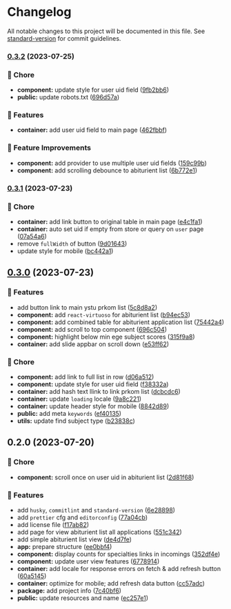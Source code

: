 # Changelog

All notable changes to this project will be documented in this file. See [standard-version](https://github.com/conventional-changelog/standard-version) for commit guidelines.

### [0.3.2](https://github.com/YSTUty/ystuty-prkom-web/compare/v0.3.1...v0.3.2) (2023-07-25)


### 🧹 Chore

* **component:** update style for user uid field ([9fb2bb6](https://github.com/YSTUty/ystuty-prkom-web/commit/9fb2bb61a62b54dec1b46e1d0d9b5348be0674bb))
* **public:** update robots.txt ([696d57a](https://github.com/YSTUty/ystuty-prkom-web/commit/696d57abf2443c3db8dd74ed4d2fa194284b47ff))


### 🚀 Features

* **container:** add user uid field to main page ([462fbbf](https://github.com/YSTUty/ystuty-prkom-web/commit/462fbbfd4a331d249f3dc1631e51358fe2454853))


### 🌟 Feature Improvements

* **component:** add provider to use multiple user uid fields ([159c99b](https://github.com/YSTUty/ystuty-prkom-web/commit/159c99ba89034d12ee236884feaf31b98ef90b70))
* **component:** add scrolling debounce to abiturient list ([6b772e1](https://github.com/YSTUty/ystuty-prkom-web/commit/6b772e157810cf096e40a01015bc6d7777a12a07))

### [0.3.1](https://github.com/YSTUty/ystuty-prkom-web/compare/v0.3.0...v0.3.1) (2023-07-23)


### 🧹 Chore

* **container:** add link button to original table in main page ([e4c1fa1](https://github.com/YSTUty/ystuty-prkom-web/commit/e4c1fa1449428ca69573498c26f7fed6fe612348))
* **container:** auto set uid if empty from store or query on `user` page ([07a54a6](https://github.com/YSTUty/ystuty-prkom-web/commit/07a54a63a5bd29338d690cdfaedfb8c7fa8b542a))
* remove `fullWidth` of button ([9d01643](https://github.com/YSTUty/ystuty-prkom-web/commit/9d0164376a32bc10b2fe248956d75accb2ee5834))
* update style for mobile ([bc442a1](https://github.com/YSTUty/ystuty-prkom-web/commit/bc442a134eec4ce1ffb015a766eec2e1e59e8d35))

## [0.3.0](https://github.com/YSTUty/ystuty-prkom-web/compare/v0.2.0...v0.3.0) (2023-07-23)


### 🚀 Features

* add button link to main ystu prkom list ([5c8d8a2](https://github.com/YSTUty/ystuty-prkom-web/commit/5c8d8a2b7dfe65b5b4b6117a6af77ba5a21c9e31))
* **component:** add `react-virtuoso` for abiturient list ([b94ec53](https://github.com/YSTUty/ystuty-prkom-web/commit/b94ec539242f0005ad7d2a1727eeef71b773fb86))
* **component:** add combined table for abiturient application list ([75442a4](https://github.com/YSTUty/ystuty-prkom-web/commit/75442a44852e837180eec4a9179dd3d90d34952a))
* **component:** add scroll to top component ([696c504](https://github.com/YSTUty/ystuty-prkom-web/commit/696c504a06ce7e6649a5062e7b8347078fd06c62))
* **component:** highlight below min ege subject scores ([315f9a8](https://github.com/YSTUty/ystuty-prkom-web/commit/315f9a87838552f1ee57c513c9422b56803ec8a4))
* **container:** add slide appbar on scroll down ([e53ff62](https://github.com/YSTUty/ystuty-prkom-web/commit/e53ff6205cf91d74f63020c1a24e820175c23f9d))


### 🧹 Chore

* **component:** add link to full list in row ([d06a512](https://github.com/YSTUty/ystuty-prkom-web/commit/d06a5124375deed7cce7244d2b0c11c48e634ec6))
* **component:** update style for user uid field ([f38332a](https://github.com/YSTUty/ystuty-prkom-web/commit/f38332ac8d11dc689cde89bc0fff977a8ceb95b3))
* **container:** add hash text llink to link prkom list ([dcbcdc6](https://github.com/YSTUty/ystuty-prkom-web/commit/dcbcdc645dd72c3eaa4fb86b11ec4effc4b85689))
* **container:** update `loading` locale ([9a8c221](https://github.com/YSTUty/ystuty-prkom-web/commit/9a8c221989ad570e00e1583d33909c1ca7ff4532))
* **container:** update header style for mobile ([8842d89](https://github.com/YSTUty/ystuty-prkom-web/commit/8842d893af761cdc8aed0cc6f14eece76b1181ce))
* **public:** add meta `keywords` ([ef40135](https://github.com/YSTUty/ystuty-prkom-web/commit/ef401351495561041a26387b55c87702765c5665))
* **utils:** update find subject type ([b23838c](https://github.com/YSTUty/ystuty-prkom-web/commit/b23838cfa2cab50630dc39527fcd6ba40bbfb8be))

## 0.2.0 (2023-07-20)


### 🧹 Chore

* **component:** scroll once on user uid in abiturient list ([2d81f68](https://github.com/YSTUty/ystuty-prkom-web/commit/2d81f687738bdc57f2745dfffeb48025fd8e806d))


### 🚀 Features

* add `husky`, `commitlint` and `standard-version` ([6e28898](https://github.com/YSTUty/ystuty-prkom-web/commit/6e28898eb544899f569d97aaa1158578a62b38f0))
* add `prettier` cfg and `editorconfig` ([77a04cb](https://github.com/YSTUty/ystuty-prkom-web/commit/77a04cb8e784b3df276486dd5e2ecb69809b5cf7))
* add license file ([f17ab82](https://github.com/YSTUty/ystuty-prkom-web/commit/f17ab82056a5e279adaccae63b74f3127a6a76f7))
* add page for view abiturient list all applications ([551c342](https://github.com/YSTUty/ystuty-prkom-web/commit/551c3422ac5f91a7dfc4f76c30ff2e6591a5fd4c))
* add simple abiturient list view ([de4d7fe](https://github.com/YSTUty/ystuty-prkom-web/commit/de4d7fecaff0fa8f64d602c3755593d336271f07))
* **app:** prepare structure ([ee0bbf4](https://github.com/YSTUty/ystuty-prkom-web/commit/ee0bbf43e7c43398ab9c14cd86a35c58a3a0375f))
* **component:** display counts for specialties links in incomings ([352df4e](https://github.com/YSTUty/ystuty-prkom-web/commit/352df4e692ac52b04f48ea4a2db1b6cc5aac248e))
* **component:** update user view features ([6778914](https://github.com/YSTUty/ystuty-prkom-web/commit/6778914b68e494505efec1c014fdaf85e361d117))
* **container:** add locale for response errors on fetch & add refresh button ([60a5145](https://github.com/YSTUty/ystuty-prkom-web/commit/60a5145feadab101a6eddc3643db3dca54237e5f))
* **container:** optimize for mobile; add refresh data button ([cc57adc](https://github.com/YSTUty/ystuty-prkom-web/commit/cc57adc0c6a67733a9a2de56ff1a7974ecd80229))
* **package:** add project info ([7c40bf6](https://github.com/YSTUty/ystuty-prkom-web/commit/7c40bf6585624e2fe664a29ac3c9d619247e0ee4))
* **public:** update resources and name ([ec257e1](https://github.com/YSTUty/ystuty-prkom-web/commit/ec257e1f5d394d635c6f8d75d21613d664464d57))
